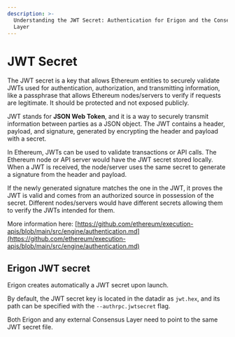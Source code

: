 ```yaml
---
description: >-
  Understanding the JWT Secret: Authentication for Erigon and the Consensus
  Layer
---
```


# JWT Secret

The JWT secret is a key that allows Ethereum entities to securely validate JWTs used for authentication, authorization, and transmitting information, like a passphrase that allows Ethereum nodes/servers to verify if requests are legitimate. It should be protected and not exposed publicly.

JWT stands for **JSON Web Token**, and it is a way to securely transmit information between parties as a JSON object. The JWT contains a header, payload, and signature, generated by encrypting the header and payload with a secret.

In Ethereum, JWTs can be used to validate transactions or API calls. The Ethereum node or API server would have the JWT secret stored locally. When a JWT is received, the node/server uses the same secret to generate a signature from the header and payload.

If the newly generated signature matches the one in the JWT, it proves the JWT is valid and comes from an authorized source in possession of the secret. Different nodes/servers would have different secrets allowing them to verify the JWTs intended for them.

More information here: [https://github.com/ethereum/execution-apis/blob/main/src/engine/authentication.md](https://github.com/ethereum/execution-apis/blob/main/src/engine/authentication.md)

## Erigon JWT secret

Erigon creates automatically a JWT secret upon launch.

By default, the JWT secret key is located in the datadir as `jwt.hex`, and its path can be specified with the `--authrpc.jwtsecret` flag.

Both Erigon and any external Consensus Layer need to point to the same JWT secret file.
